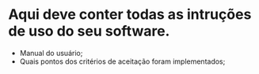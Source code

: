 # Aqui deve conter todas as intruções de uso do seu software.

* Manual do usuário;
* Quais pontos dos critérios de aceitação foram implementados;
